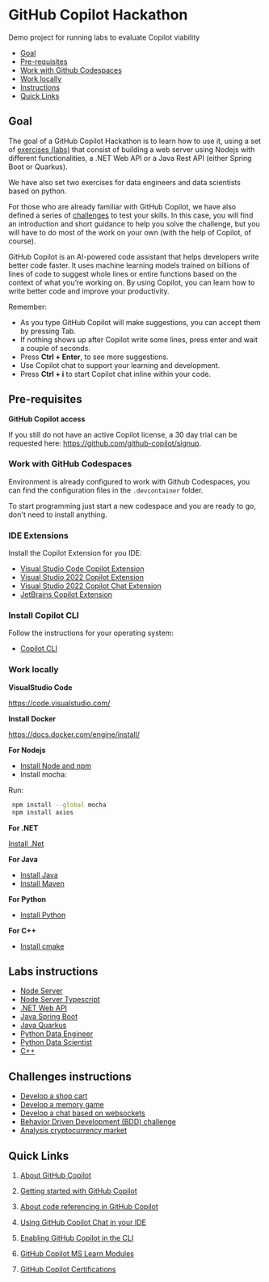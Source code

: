 # GitHub Copilot Hackathon

Demo project for running labs to evaluate Copilot viability

- [Goal](#goal)
- [Pre-requisites](#pre-requisites)
- [Work with Github Codespaces](#work-with-github-codespaces)
- [Work locally](#work-locally)
- [Instructions](#instructions)
- [Quick Links](#quick-links)

## Goal

The goal of a GitHub Copilot Hackathon is to learn how to use it, using a set of [exercises (labs)](#labs-instructions) that consist of building a web server using Nodejs with different functionalities, a .NET Web API or a Java Rest API (either Spring Boot or Quarkus).

We have also set two exercises for data engineers and data scientists based on python.

For those who are already familiar with GitHub Copilot, we have also defined a series of [challenges](#challenges-instructions) to test your skills. In this case, you will find an introduction and short guidance to help you solve the challenge, but you will have to do most of the work on your own (with the help of Copilot, of course).

GitHub Copilot is an AI-powered code assistant that helps developers write better code faster. It uses machine learning models trained on billions of lines of code to suggest whole lines or entire functions based on the context of what you’re working on. By using Copilot, you can learn how to write better code and improve your productivity.

Remember:

- As you type GitHub Copilot will make suggestions, you can accept them by pressing Tab.
- If nothing shows up after Copilot write some lines, press enter and wait a couple of seconds.
- Press **Ctrl + Enter**, to see more suggestions.
- Use Copilot chat to support your learning and development.
- Press **Ctrl + i** to start Copilot chat inline within your code. 

## Pre-requisites

**GitHub Copilot access**

If you still do not have an active Copilot license, a 30 day trial can be requested here: https://github.com/github-copilot/signup.

### Work with GitHub Codespaces

Environment is already configured to work with Github Codespaces, you can find the configuration files in the `.devcontainer` folder.

To start programming just start a new codespace and you are ready to go, don't need to install anything.

### IDE Extensions

Install the Copilot Extension for you IDE:

- [Visual Studio Code Copilot Extension](https://docs.github.com/en/copilot/using-github-copilot/getting-code-suggestions-in-your-ide-with-github-copilot?tool=vscode)
- [Visual Studio 2022 Copilot Extension](https://learn.microsoft.com/en-us/visualstudio/ide/visual-studio-github-copilot-extension?view=vs-2022)
- [Visual Studio 2022 Copilot Chat Extension](https://learn.microsoft.com/en-us/visualstudio/ide/visual-studio-github-copilot-chat?view=vs-2022)
- [JetBrains Copilot Extension](https://docs.github.com/en/copilot/using-github-copilot/getting-code-suggestions-in-your-ide-with-github-copilot?tool=jetbrains)

### Install Copilot CLI

Follow the instructions for your operating system:
- [Copilot CLI](https://github.com/cli/cli#installation)

### Work locally

**VisualStudio Code**

https://code.visualstudio.com/

**Install Docker**

https://docs.docker.com/engine/install/

**For Nodejs**

- [Install Node and npm](https://docs.npmjs.com/downloading-and-installing-node-js-and-npm)
- Install mocha: 

Run:

``` bash
 npm install --global mocha
 npm install axios
```

**For .NET**

[Install .Net](https://dotnet.microsoft.com/download)

**For Java**

- [Install Java](https://learn.microsoft.com/en-us/java/openjdk/install)
- [Install Maven](https://maven.apache.org/install.html)

**For Python**
- [Install Python](https://www.python.org/downloads/)

**For C++**
- [Install cmake](https://cmake.org/download/)

## Labs instructions

- [Node Server](./exercisefiles/node/README.md)
- [Node Server Typescript](./exercisefiles/node_typescript/README.md)
- [.NET Web API](./exercisefiles/dotnet/README.md)
- [Java Spring Boot](./exercisefiles/springboot/README.md)
- [Java Quarkus](./exercisefiles/quarkus/README.md)
- [Python Data Engineer](./exercisefiles/dataengineer/README.md)
- [Python Data Scientist](./exercisefiles/datascientist/README.md)
- [C++](./exercisefiles/c++/README.md)

## Challenges instructions

- [Develop a shop cart](./challenges/eshop/eshop.md) 
- [Develop a memory game](./challenges/memorygame/memorygame.md)
- [Develop a chat based on websockets](./challenges/chatwebsockets/chatwebsockets.md)
- [Behavior Driven Development (BDD) challenge](./challenges/bdd/README.md)
- [Analysis cryptocurrency market](./challenges/cryptoanalisis/crypto.md)

## Quick Links 

1. [About GitHub Copilot](https://docs.github.com/en/copilot/about-github-copilot)

2. [Getting started with GitHub Copilot](https://docs.github.com/en/copilot/using-github-copilot/getting-started-with-github-copilot)

3. [About code referencing in GitHub Copilot](https://docs.github.com/en/copilot/using-github-copilot/finding-public-code-that-matches-github-copilot-suggestions)

4. [Using GitHub Copilot Chat in your IDE](https://docs.github.com/en/copilot/github-copilot-chat/using-github-copilot-chat-in-your-ide)

5. [Enabling GitHub Copilot in the CLI](https://docs.github.com/en/copilot/github-copilot-in-the-cli/enabling-github-copilot-in-the-cli)

6. [GitHub Copilot MS Learn Modules](https://learn.microsoft.com/en-us/training/browse/?terms=github%20copilot)

7. [GitHub Copilot Certifications](https://resources.github.com/learn/certifications/)
